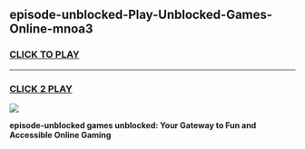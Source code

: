 
## episode-unblocked-Play-Unblocked-Games-Online-mnoa3
<h3>
<a href="https://premium76.site?title=episode-unblocked&ref=25A">CLICK TO PLAY</a></h3>
<hr>

<h3>
<a href="https://premium76.site?title=episode-unblocked&ref=25A">CLICK 2 PLAY</a>
  
</h3>

<a href="https://premium76.site?title=episode-unblocked&ref=25A"><img src="https://clearcache.store/games.png"></a>


**episode-unblocked games unblocked: Your Gateway to Fun and Accessible Online Gaming**
